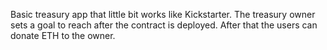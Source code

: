 Basic treasury app that little bit works like Kickstarter. The treasury owner sets a goal to reach after the contract is deployed. After that the users can donate ETH to the owner.